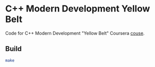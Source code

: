 # C++ Modern Development Yellow Belt

Code for C++ Modern Development "Yellow Belt" Coursera [couse](https://www.coursera.org/learn/c-plus-plus-yellow).

## Build

```bash
make
```

